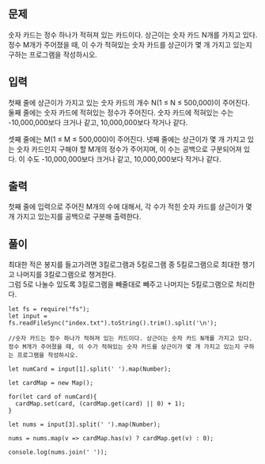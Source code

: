 ## 문제

숫자 카드는 정수 하나가 적혀져 있는 카드이다. 상근이는 숫자 카드 N개를 가지고 있다. 정수 M개가 주어졌을 때, 이 수가 적혀있는 숫자 카드를 상근이가 몇 개 가지고 있는지 구하는 프로그램을 작성하시오.

## 입력

첫째 줄에 상근이가 가지고 있는 숫자 카드의 개수 N(1 ≤ N ≤ 500,000)이 주어진다. 둘째 줄에는 숫자 카드에 적혀있는 정수가 주어진다. 숫자 카드에 적혀있는 수는 -10,000,000보다 크거나 같고, 10,000,000보다 작거나 같다.

셋째 줄에는 M(1 ≤ M ≤ 500,000)이 주어진다. 넷째 줄에는 상근이가 몇 개 가지고 있는 숫자 카드인지 구해야 할 M개의 정수가 주어지며, 이 수는 공백으로 구분되어져 있다. 이 수도 -10,000,000보다 크거나 같고, 10,000,000보다 작거나 같다.

## 출력

첫째 줄에 입력으로 주어진 M개의 수에 대해서, 각 수가 적힌 숫자 카드를 상근이가 몇 개 가지고 있는지를 공백으로 구분해 출력한다.

## 풀이

최대한 적은 봉지를 들고가려면 3킬로그램과 5킬로그램 중 5킬로그램으로 최대한 챙기고 나머지를 3킬로그램으로 챙겨한다.<br />
그럼 5로 나눌수 있도록 3킬로그램을 빼줄대로 빼주고 나머지는 5킬로그램으로 처리한다.<br />

```
let fs = require("fs");
let input = fs.readFileSync("index.txt").toString().trim().split('\n');

//숫자 카드는 정수 하나가 적혀져 있는 카드이다. 상근이는 숫자 카드 N개를 가지고 있다. 정수 M개가 주어졌을 때, 이 수가 적혀있는 숫자 카드를 상근이가 몇 개 가지고 있는지 구하는 프로그램을 작성하시오.

let numCard = input[1].split(' ').map(Number);

let cardMap = new Map();

for(let card of numCard){
  cardMap.set(card, (cardMap.get(card) || 0) + 1);
}

let nums = input[3].split(' ').map(Number);

nums = nums.map(v => cardMap.has(v) ? cardMap.get(v) : 0);

console.log(nums.join(' '));
```
